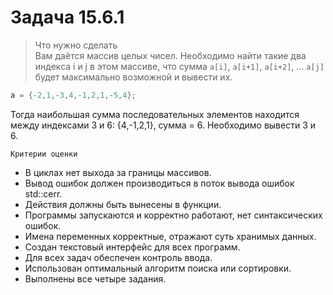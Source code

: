 # Задача 15.6.1
>Что нужно сделать<br>
Вам даётся массив целых чисел. Необходимо найти такие два индекса i и j в этом массиве, что сумма `a[i]`, `a[i+1]`, `a[i+2]`, … `a[j]` будет максимально возможной и вывести их.
```C++
a = {-2,1,-3,4,-1,2,1,-5,4};
```
Тогда наибольшая сумма последовательных элементов находится между индексами 3 и 6: {4,-1,2,1}, сумма = 6. Необходимо вывести 3 и 6.

`Критерии оценки`
* В циклах нет выхода за границы массивов.
* Вывод ошибок должен производиться в поток вывода ошибок std::cerr.
* Действия должны быть вынесены в функции.
* Программы запускаются и корректно работают, нет синтаксических ошибок.
* Имена переменных корректные, отражают суть хранимых данных.
* Создан текстовый интерфейс для всех программ.
* Для всех задач обеспечен контроль ввода.
* Использован оптимальный алгоритм поиска или сортировки.
* Выполнены все четыре задания.